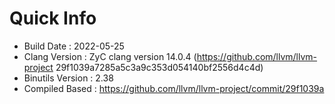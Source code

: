 # Quick Info
* Build Date : 2022-05-25
* Clang Version : ZyC clang version 14.0.4 (https://github.com/llvm/llvm-project 29f1039a7285a5c3a9c353d054140bf2556d4c4d)
* Binutils Version : 2.38
* Compiled Based : https://github.com/llvm/llvm-project/commit/29f1039a

